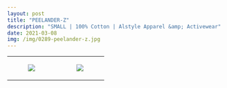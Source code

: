 ```yaml
---
layout: post
title: "PEELANDER-Z"
description: "SMALL | 100% Cotton | Alstyle Apparel &amp; Activewear"
date: 2021-03-08
img: /img/0289-peelander-z.jpg
---
```




<table style="width:100%;"><tr><td style="vertical-align:top;">
      <figure class="tmblr-full" data-orig-height="2048" data-orig-width="1365" data-orig-src="https://concertshirts.netlify.app/shirts/0289/0289-01.jpg"><img src="https://64.media.tumblr.com/9ee3a96d59cc7b40dd4312f936574647/068759f4f53f050b-9d/s540x810/003e0269dff4a6840c2b37a1e77b481f8b66055b.jpg" data-orig-height="2048" data-orig-width="1365" data-orig-src="https://concertshirts.netlify.app/shirts/0289/0289-01.jpg"/></figure></td>
    <td style="vertical-align:top;">
      <figure class="tmblr-full" data-orig-height="2048" data-orig-width="1365" data-orig-src="https://concertshirts.netlify.app/shirts/0289/0289-02.jpg"><img src="https://64.media.tumblr.com/71c012278a71c347006e874be5e12ef6/068759f4f53f050b-41/s540x810/0d7d14a734db989e030025ff527fe7195754fbed.jpg" data-orig-height="2048" data-orig-width="1365" data-orig-src="https://concertshirts.netlify.app/shirts/0289/0289-02.jpg"/></figure></td>
  </tr></table>
